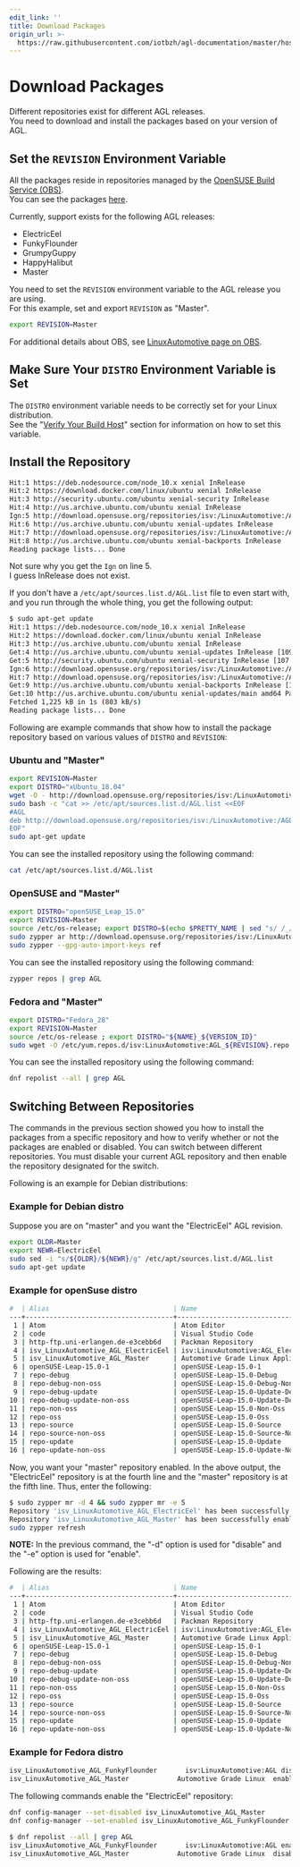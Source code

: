 ```yaml
---
edit_link: ''
title: Download Packages
origin_url: >-
  https://raw.githubusercontent.com/iotbzh/agl-documentation/master/host-configuration/docs/2-download-packages.md
---
```


<!-- WARNING: This file is generated by fetch_docs.js using /home/boron/Documents/AGL/docs-webtemplate/site/_data/tocs/devguides/guppy/host-configuration-developer-guides-devguides-book.yml -->

# Download Packages

Different repositories exist for different AGL releases.\
You need to download and install the packages based on your version
of AGL.

## Set the `REVISION` Environment Variable

All the packages reside in repositories managed by the
[OpenSUSE Build Service (OBS)](https://build.opensuse.org/).\
You can see the packages
[here](https://build.opensuse.org/project/subprojects/isv:LinuxAutomotive#).

Currently, support exists for the following AGL releases:

* ElectricEel
* FunkyFlounder
* GrumpyGuppy
* HappyHalibut
* Master

You need to set the `REVISION` environment variable to the AGL release you
are using.\
For this example, set and export `REVISION` as "Master".

```bash
export REVISION=Master
```

For additional details about OBS, see
[LinuxAutomotive page on OBS](https://build.opensuse.org/project/show/isv:LinuxAutomotive).

## Make Sure Your `DISTRO` Environment Variable is Set

The `DISTRO` environment variable needs to be correctly set for your
Linux distribution.\
See the
"[Verify Your Build Host](./1-verify-build-host.html)"
section for information on how to set this variable.

## Install the Repository

```bash
Hit:1 https://deb.nodesource.com/node_10.x xenial InRelease
Hit:2 https://download.docker.com/linux/ubuntu xenial InRelease
Hit:3 http://security.ubuntu.com/ubuntu xenial-security InRelease
Hit:4 http://us.archive.ubuntu.com/ubuntu xenial InRelease
Ign:5 http://download.opensuse.org/repositories/isv:/LinuxAutomotive:/AGL_FunkyFlounder/xUbuntu_16.04 ./ InRelease
Hit:6 http://us.archive.ubuntu.com/ubuntu xenial-updates InRelease
Hit:7 http://download.opensuse.org/repositories/isv:/LinuxAutomotive:/AGL_FunkyFlounder/xUbuntu_16.04 ./ Release
Hit:8 http://us.archive.ubuntu.com/ubuntu xenial-backports InRelease
Reading package lists... Done
```

Not sure why you get the `Ign` on line 5.\
I guess InRelease does not exist.

If you don't have a `/etc/apt/sources.list.d/AGL.list` file to even start with,
and you run through the whole thing, you get the following output:

```bash
$ sudo apt-get update
Hit:1 https://deb.nodesource.com/node_10.x xenial InRelease
Hit:2 https://download.docker.com/linux/ubuntu xenial InRelease
Hit:3 http://us.archive.ubuntu.com/ubuntu xenial InRelease
Get:4 http://us.archive.ubuntu.com/ubuntu xenial-updates InRelease [109 kB]
Get:5 http://security.ubuntu.com/ubuntu xenial-security InRelease [107 kB]
Ign:6 http://download.opensuse.org/repositories/isv:/LinuxAutomotive:/AGL_FunkyFlounder/xUbuntu_16.04 ./ InRelease
Hit:7 http://download.opensuse.org/repositories/isv:/LinuxAutomotive:/AGL_FunkyFlounder/xUbuntu_16.04 ./ Release
Get:9 http://us.archive.ubuntu.com/ubuntu xenial-backports InRelease [107 kB]
Get:10 http://us.archive.ubuntu.com/ubuntu xenial-updates/main amd64 Packages [902 kB]
Fetched 1,225 kB in 1s (803 kB/s)
Reading package lists... Done
```

Following are example commands that show how to install the package repository
based on various values of `DISTRO` and `REVISION`:

### Ubuntu and "Master"

```bash
export REVISION=Master
export DISTRO="xUbuntu_18.04"
wget -O - http://download.opensuse.org/repositories/isv:/LinuxAutomotive:/AGL_${REVISION}/${DISTRO}/Release.key | sudo apt-key add -
sudo bash -c "cat >> /etc/apt/sources.list.d/AGL.list <<EOF
#AGL
deb http://download.opensuse.org/repositories/isv:/LinuxAutomotive:/AGL_${REVISION}/${DISTRO}/ ./
EOF"
sudo apt-get update
```

You can see the installed repository using the following command:

```bash
cat /etc/apt/sources.list.d/AGL.list
```

### OpenSUSE and "Master"

```bash
export DISTRO="openSUSE_Leap_15.0"
export REVISION=Master
source /etc/os-release; export DISTRO=$(echo $PRETTY_NAME | sed "s/ /_/g")
sudo zypper ar http://download.opensuse.org/repositories/isv:/LinuxAutomotive:/AGL_${REVISION}/${DISTRO}/isv:LinuxAutomotive:AGL_${REVISION}.repo
sudo zypper --gpg-auto-import-keys ref
```

You can see the installed repository using the following command:

```bash
zypper repos | grep AGL
```

### Fedora and "Master"

```bash
export DISTRO="Fedora_28"
export REVISION=Master
source /etc/os-release ; export DISTRO="${NAME}_${VERSION_ID}"
sudo wget -O /etc/yum.repos.d/isv:LinuxAutomotive:AGL_${REVISION}.repo http://download.opensuse.org/repositories/isv:/LinuxAutomotive:/AGL_${REVISION}/${DISTRO}/isv:LinuxAutomotive:AGL_${REVISION}.repo
```

You can see the installed repository using the following command:

```bash
dnf repolist --all | grep AGL
```

## Switching Between Repositories

The commands in the previous section showed you how to install the packages
from a specific repository and how to verify whether or not the packages
are enabled or disabled.
You can switch between different repositories.
You must disable your current AGL repository and then enable the repository
designated for the switch.

Following is an example for Debian distributions:

### Example for Debian distro

Suppose you are on "master" and you want the "ElectricEel" AGL revision.

```bash
export OLDR=Master
export NEWR=ElectricEel
sudo sed -i "s/${OLDR}/${NEWR}/g" /etc/apt/sources.list.d/AGL.list
sudo apt-get update
```

### Example for openSuse distro

```bash
#  | Alias                               | Name                                                                                      | Enabled | GPG Check | Refresh
---+-------------------------------------+-------------------------------------------------------------------------------------------+---------+-----------+--------
 1 | Atom                                | Atom Editor                                                                               | Yes     | (r ) Yes  | No
 2 | code                                | Visual Studio Code                                                                        | Yes     | (r ) Yes  | No
 3 | http-ftp.uni-erlangen.de-e3cebb6d   | Packman Repository                                                                        | Yes     | (r ) Yes  | Yes
 4 | isv_LinuxAutomotive_AGL_ElectricEel | isv:LinuxAutomotive:AGL_ElectricEel (openSUSE_Leap_15.0)                                  | Yes     | (r ) Yes  | No
 5 | isv_LinuxAutomotive_AGL_Master      | Automotive Grade Linux Application Development tools - master branch (openSUSE_Leap_15.0) | No      | ----      | ----
 6 | openSUSE-Leap-15.0-1                | openSUSE-Leap-15.0-1                                                                      | No      | ----      | ----
 7 | repo-debug                          | openSUSE-Leap-15.0-Debug                                                                  | No      | ----      | ----
 8 | repo-debug-non-oss                  | openSUSE-Leap-15.0-Debug-Non-Oss                                                          | No      | ----      | ----
 9 | repo-debug-update                   | openSUSE-Leap-15.0-Update-Debug                                                           | No      | ----      | ----
10 | repo-debug-update-non-oss           | openSUSE-Leap-15.0-Update-Debug-Non-Oss                                                   | No      | ----      | ----
11 | repo-non-oss                        | openSUSE-Leap-15.0-Non-Oss                                                                | Yes     | (r ) Yes  | Yes
12 | repo-oss                            | openSUSE-Leap-15.0-Oss                                                                    | Yes     | (r ) Yes  | Yes
13 | repo-source                         | openSUSE-Leap-15.0-Source                                                                 | No      | ----      | ----
14 | repo-source-non-oss                 | openSUSE-Leap-15.0-Source-Non-Oss                                                         | No      | ----      | ----
15 | repo-update                         | openSUSE-Leap-15.0-Update                                                                 | Yes     | (r ) Yes  | Yes
16 | repo-update-non-oss                 | openSUSE-Leap-15.0-Update-Non-Oss                                                         | Yes     | (r ) Yes  | Yes
```

Now, you want your "master" repository enabled.
In the above output, the "ElectricEel" repository is at the fourth line
and the "master" repository is at the fifth line.
Thus, enter the following:

```bash
$ sudo zypper mr -d 4 && sudo zypper mr -e 5
Repository 'isv_LinuxAutomotive_AGL_ElectricEel' has been successfully disabled.
Repository 'isv_LinuxAutomotive_AGL_Master' has been successfully enabled.
sudo zypper refresh
```

**NOTE:** In the previous command, the "-d" option is used for "disable" and the
"-e" option is used for "enable".

Following are the results:

```bash
#  | Alias                               | Name                                                                                      | Enabled | GPG Check | Refresh
---+-------------------------------------+-------------------------------------------------------------------------------------------+---------+-----------+--------
 1 | Atom                                | Atom Editor                                                                               | Yes     | (r ) Yes  | No
 2 | code                                | Visual Studio Code                                                                        | Yes     | (r ) Yes  | No
 3 | http-ftp.uni-erlangen.de-e3cebb6d   | Packman Repository                                                                        | Yes     | (r ) Yes  | Yes
 4 | isv_LinuxAutomotive_AGL_ElectricEel | isv:LinuxAutomotive:AGL_ElectricEel (openSUSE_Leap_15.0)                                  | No      | ----      | ----
 5 | isv_LinuxAutomotive_AGL_Master      | Automotive Grade Linux Application Development tools - master branch (openSUSE_Leap_15.0) | Yes     | (r ) Yes  | No
 6 | openSUSE-Leap-15.0-1                | openSUSE-Leap-15.0-1                                                                      | No      | ----      | ----
 7 | repo-debug                          | openSUSE-Leap-15.0-Debug                                                                  | No      | ----      | ----
 8 | repo-debug-non-oss                  | openSUSE-Leap-15.0-Debug-Non-Oss                                                          | No      | ----      | ----
 9 | repo-debug-update                   | openSUSE-Leap-15.0-Update-Debug                                                           | No      | ----      | ----
10 | repo-debug-update-non-oss           | openSUSE-Leap-15.0-Update-Debug-Non-Oss                                                   | No      | ----      | ----
11 | repo-non-oss                        | openSUSE-Leap-15.0-Non-Oss                                                                | Yes     | (r ) Yes  | Yes
12 | repo-oss                            | openSUSE-Leap-15.0-Oss                                                                    | Yes     | (r ) Yes  | Yes
13 | repo-source                         | openSUSE-Leap-15.0-Source                                                                 | No      | ----      | ----
14 | repo-source-non-oss                 | openSUSE-Leap-15.0-Source-Non-Oss                                                         | No      | ----      | ----
15 | repo-update                         | openSUSE-Leap-15.0-Update                                                                 | Yes     | (r ) Yes  | Yes
16 | repo-update-non-oss                 | openSUSE-Leap-15.0-Update-Non-Oss                                                         | Yes     | (r ) Yes  | Yes
```

### Example for Fedora distro

```bash
isv_LinuxAutomotive_AGL_FunkyFlounder       isv:LinuxAutomotive:AGL disabled
isv_LinuxAutomotive_AGL_Master            Automotive Grade Linux  enabled
```

The following commands enable the "ElectricEel" repository:

```bash
dnf config-manager --set-disabled isv_LinuxAutomotive_AGL_Master
dnf config-manager --set-enabled isv_LinuxAutomotive_AGL_FunkyFlounder
```

```bash
$ dnf repolist --all | grep AGL
isv_LinuxAutomotive_AGL_FunkyFlounder       isv:LinuxAutomotive:AGL enabled
isv_LinuxAutomotive_AGL_Master            Automotive Grade Linux  disabled
```
